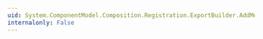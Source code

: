 ```yaml
---
uid: System.ComponentModel.Composition.Registration.ExportBuilder.AddMetadata(System.String,System.Object)
internalonly: False
---
```

